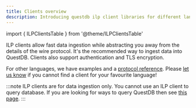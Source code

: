 ```yaml
---
title: Clients overview
description: Introducing questdb ilp client libraries for different languages
---
```


import { ILPClientsTable } from '@theme/ILPClientsTable'

ILP clients allow fast data ingestion while abstracting you away from the details of the wire protocol. 
It's the recommended way to ingest data into QuestDB. Clients also support authentication and TLS encryption.

<ILPClientsTable />

For other languages, we have examples and a
  [protocol reference](/docs/reference/api/ilp/overview). Please [let us know](https://github.com/questdb/questdb/issues/new/) if you cannot find a client for your
favourite language! 

:::note
ILP clients are for data ingestion only. You cannot use an ILP client to query database. If you are looking for ways to query
QuestDB then see [this page](/docs/develop/query-data). 
:::
